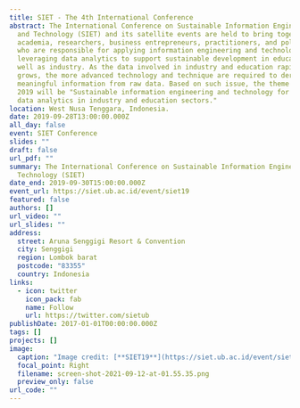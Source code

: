 ```yaml
---
title: SIET - The 4th International Conference
abstract: The International Conference on Sustainable Information Engineering
  and Technology (SIET) and its satellite events are held to bring together
  academia, researchers, business entrepreneurs, practitioners, and policymakers
  who are responsible for applying information engineering and technology by
  leveraging data analytics to support sustainable development in education as
  well as industry. As the data involved in industry and education rapidly
  grows, the more advanced technology and technique are required to derive
  meaningful information from raw data. Based on such issue, the theme for SIET
  2019 will be "Sustainable information engineering and technology for applied
  data analytics in industry and education sectors."
location: West Nusa Tenggara, Indonesia.
date: 2019-09-28T13:00:00.000Z
all_day: false
event: SIET Conference
slides: ""
draft: false
url_pdf: ""
summary: The International Conference on Sustainable Information Engineering and
  Technology (SIET)
date_end: 2019-09-30T15:00:00.000Z
event_url: https://siet.ub.ac.id/event/siet19
featured: false
authors: []
url_video: ""
url_slides: ""
address:
  street: Aruna Senggigi Resort & Convention
  city: Senggigi
  region: Lombok barat
  postcode: "83355"
  country: Indonesia
links:
  - icon: twitter
    icon_pack: fab
    name: Follow
    url: https://twitter.com/sietub
publishDate: 2017-01-01T00:00:00.000Z
tags: []
projects: []
image:
  caption: "Image credit: [**SIET19**](https://siet.ub.ac.id/event/siet19)"
  focal_point: Right
  filename: screen-shot-2021-09-12-at-01.55.35.png
  preview_only: false
url_code: ""
---
```

